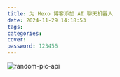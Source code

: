 ```yaml
---
title: 为 Hexo 博客添加 AI 聊天机器人
date: 2024-11-29 14:18:53
tags:
categories:
cover:
password: 123456
---
```


![random-pic-api](https://cover.dong4j.ink:1024)